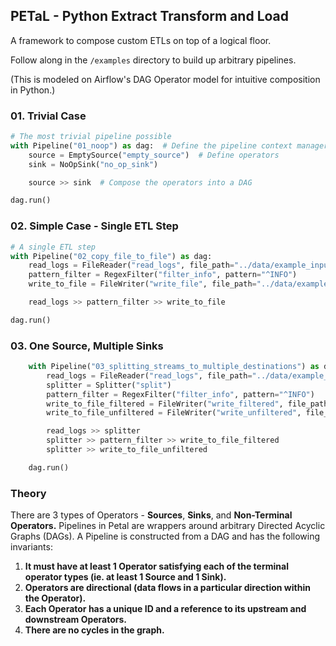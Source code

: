 
## PETaL - Python Extract Transform and Load

A framework to compose custom ETLs on top of a logical floor.

Follow along in the `/examples` directory to build up arbitrary pipelines.

(This is modeled on Airflow's DAG Operator model for intuitive composition in Python.)

### 01. Trivial Case

```python
# The most trivial pipeline possible
with Pipeline("01_noop") as dag:  # Define the pipeline context manager, inner block gets scoped to this object
    source = EmptySource("empty_source")  # Define operators
    sink = NoOpSink("no_op_sink")

    source >> sink  # Compose the operators into a DAG

dag.run()
```

### 02. Simple Case - Single ETL Step

```python
# A single ETL step
with Pipeline("02_copy_file_to_file") as dag:
    read_logs = FileReader("read_logs", file_path="../data/example_input.txt")
    pattern_filter = RegexFilter("filter_info", pattern="^INFO")
    write_to_file = FileWriter("write_file", file_path="../data/example_output.txt")

    read_logs >> pattern_filter >> write_to_file

dag.run()
```

### 03. One Source, Multiple Sinks

```python
    with Pipeline("03_splitting_streams_to_multiple_destinations") as dag:
        read_logs = FileReader("read_logs", file_path="../data/example_input.txt")
        splitter = Splitter("split")
        pattern_filter = RegexFilter("filter_info", pattern="^INFO")
        write_to_file_filtered = FileWriter("write_filtered", file_path="../data/example_output_filtered.txt")
        write_to_file_unfiltered = FileWriter("write_unfiltered", file_path="../data/example_output_unfiltered.txt")

        read_logs >> splitter
        splitter >> pattern_filter >> write_to_file_filtered
        splitter >> write_to_file_unfiltered

    dag.run()
```


### Theory
There are 3 types of Operators - **Sources**, **Sinks**, and **Non-Terminal Operators.**
Pipelines in Petal are wrappers around arbitrary Directed Acyclic Graphs (DAGs). 
A Pipeline is constructed from a DAG and has the following invariants:
1. **It must have at least 1 Operator satisfying each of the terminal operator types (ie. at least 1 Source and 1 Sink).**
2. **Operators are directional (data flows in a particular direction within the Operator).**
3. **Each Operator has a unique ID and a reference to its upstream and downstream Operators.**
4. **There are no cycles in the graph.**

 

